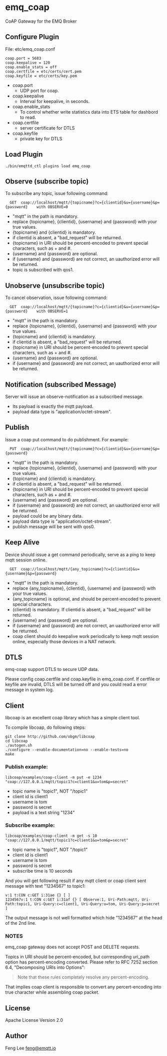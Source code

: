 
emq_coap
=========

CoAP Gateway for the EMQ Broker

Configure Plugin
----------------

File: etc/emq_coap.conf

```
coap.port = 5683
coap.keepalive = 120
coap.enable_stats = off
coap.certfile = etc/certs/cert.pem
coap.keyfile = etc/certs/key.pem
```
- coap.port
  + UDP port for coap.
- coap.keepalive
  + Interval for keepalive, in seconds.
- coap.enable_stats
  + To control whether write statistics data into ETS table for dashbord to read.
- coap.certfile
  + server certificate for DTLS
- coap.keyfile
  + private key for DTLS

Load Plugin
-----------

```
./bin/emqttd_ctl plugins load emq_coap
```

Observe (subscribe topic)
-------------------------
To subscribe any topic, issue following command:

```
  GET  coap://localhost/mqtt/{topicname}?c={clientid}&u={username}&p={password}    with OBSERVE=0
```

- "mqtt" in the path is mandatory.
- replace {topicname}, {clientid}, {username} and {password} with your true values.
- {topicname} and {clientid} is mandatory.
- if clientid is absent, a "bad_request" will be returned.
- {topicname} in URI should be percent-encoded to prevent special characters, such as + and #.
- {username} and {password} are optional.
- if {username} and {password} are not correct, an uauthorized error will be returned.
- topic is subscribed with qos1.

Unobserve (unsubscribe topic)
-----------------------------
To cancel observation, issue following command:

```
  GET  coap://localhost/mqtt/{topicname}?c={clientid}&u={username}&p={password}    with OBSERVE=1
```

- "mqtt" in the path is mandatory.
- replace {topicname}, {clientid}, {username} and {password} with your true values.
- {topicname} and {clientid} is mandatory.
- if clientid is absent, a "bad_request" will be returned.
- {topicname} in URI should be percent-encoded to prevent special characters, such as + and #.
- {username} and {password} are optional.
- if {username} and {password} are not correct, an uauthorized error will be returned.


Notification (subscribed Message)
---------------------------------
Server will issue an observe-notification as a subscribed message.

- Its payload is exactly the mqtt payload.
- payload data type is "application/octet-stream".

Publish
-------
Issue a coap put command to do publishment. For example:

```
  PUT  coap://localhost/mqtt/{topicname}?c={clientid}&u={username}&p={password}
```

- "mqtt" in the path is mandatory.
- replace {topicname}, {clientid}, {username} and {password} with your true values.
- {topicname} and {clientid} is mandatory.
- if clientid is absent, a "bad_request" will be returned.
- {topicname} in URI should be percent-encoded to prevent special characters, such as + and #.
- {username} and {password} are optional.
- if {username} and {password} are not correct, an uauthorized error will be returned.
- payload could be any binary data.
- payload data type is "application/octet-stream".
- publish message will be sent with qos0.

Keep Alive
----------
Device should issue a get command periodically, serve as a ping to keep mqtt session online.

```
  GET  coap://localhost/mqtt/{any_topicname}?c={clientid}&u={username}&p={password}
```

- "mqtt" in the path is mandatory.
- replace {any_topicname}, {clientid}, {username} and {password} with your true values.
- {any_topicname} is optional, and should be percent-encoded to prevent special characters.
- {clientid} is mandatory. If clientid is absent, a "bad_request" will be returned.
- {username} and {password} are optional.
- if {username} and {password} are not correct, an uauthorized error will be returned.
- coap client should do keepalive work periodically to keep mqtt session online, especially those devices in a NAT network.

DTLS
----
emq-coap support DTLS to secure UDP data.

Please config coap.certfile and coap.keyfile in emq_coap.conf. If certfile or keyfile are invalid, DTLS will be turned off and you could read a error message in system log.

## Client
libcoap is an excellent coap library which has a simple client tool.

To compile libcoap, do following steps:

```
git clone http://github.com/obgm/libcoap
cd libcoap
./autogen.sh
./configure --enable-documentation=no --enable-tests=no
make
```

### Publish example:
```
libcoap/examples/coap-client -m put -e 1234  "coap://127.0.0.1/mqtt/topic1?c=client1&u=tom&p=secret"
```
- topic name is "topic1", NOT "/topic1"
- client id is client1
- username is tom
- password is secret
- payload is a text string "1234"

### Subscribe example:

```
libcoap/examples/coap-client -m get -s 10 "coap://127.0.0.1/mqtt/topic1?c=client1&u=tom&p=secret"
```
- topic name is "topic1", NOT "/topic1"
- client id is client1
- username is tom
- password is secret
- subscribe time is 10 seconds

And you will get following result if any mqtt client or coap client sent message with text "1234567" to topic1:

```
v:1 t:CON c:GET i:31ae {} [ ]
1234567v:1 t:CON c:GET i:31af {} [ Observe:1, Uri-Path:mqtt, Uri-Path:topic1, Uri-Query:c=client1, Uri-Query:u=tom, Uri-Query:p=secret ]
```
The output message is not well formatted which hide "1234567" at the head of the 2nd line.

### NOTES
emq_coap gateway does not accept POST and DELETE requests.

Topics in URI should be percent-encoded, but corresponding uri_path option has percent-encoding converted. Please refer to RFC 7252 section 6.4, "Decomposing URIs into Options":

> Note that these rules completely resolve any percent-encoding.

That implies coap client is responsible to convert any percert-encoding into true character while assembling coap packet.

License
-------

Apache License Version 2.0

Author
------

Feng Lee <feng@emqtt.io>
